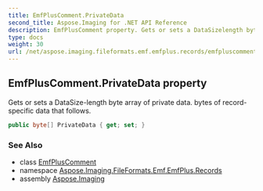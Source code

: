 ```yaml
---
title: EmfPlusComment.PrivateData
second_title: Aspose.Imaging for .NET API Reference
description: EmfPlusComment property. Gets or sets a DataSizelength byte array of private data. bytes of recordspecific data that follows
type: docs
weight: 30
url: /net/aspose.imaging.fileformats.emf.emfplus.records/emfpluscomment/privatedata/
---
```

## EmfPlusComment.PrivateData property

Gets or sets a DataSize-length byte array of private data. bytes of record-specific data that follows.

```csharp
public byte[] PrivateData { get; set; }
```

### See Also

* class [EmfPlusComment](../)
* namespace [Aspose.Imaging.FileFormats.Emf.EmfPlus.Records](../../emfpluscomment/)
* assembly [Aspose.Imaging](../../../)


